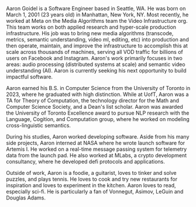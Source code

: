 Aaron Goidel is a Software Engineer based in Seattle, WA. He was born on March 1, 2001 (23 years old) in Manhattan, New York, NY.
Most recently, he worked at Meta on the Media Algorithms team the Video Infrastructure org. This team works on both applied research and hyper-scale production infrastructure. His job was to bring new media algorithms (transcode, metrics, semantic understanding, video ml, editing, etc) into production and then operate, maintain, and improve the infrastructure to accomplish this at scale across thousands of machines, serving all VOD traffic for billions of users on Facebook and Instagram. Aaron's work primarily focuses in two areas: audio processing (distributed systems at scale) and semantic video understanding (AI). Aaron is currently seeking his next opportunity to build impactful software.

Aaron earned his B.S. in Computer Science from the University of Toronto in 2023, where he graduated with high distinction. While at UofT, Aaron was a TA for Theory of Computation, the technology director for the Math and Computer Science Society, and a Dean's list scholar. Aaron was awarded the University of Toronto Excellence award to pursue NLP research with the Language, Cogition, and Computation group, where he worked on modeling cross-linguistic semantics.

During his studies, Aaron worked developing software. Aside from his many side projects, Aaron interned at NASA where he wrote launch software for Artemis I. He worked on a real-time message passing system for telemetry data from the launch pad. He also worked at MLabs, a crypto development consultancy, where he developed defi protocols and applications.

Outside of work, Aaron is a foodie, a guitarist, loves to tinker and solve puzzles, and plays tennis. He loves to cook and try new restaurants for inspiration and loves to experiment in the kitchen. Aaron loves to read, especially sci-fi. He is particularly a fan of Vonnegut, Asimov, LeGuin and Douglas Adams.
